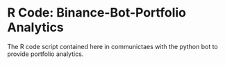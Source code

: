 # R Code: Binance-Bot-Portfolio Analytics

The R code script contained here in communictaes with the python bot to provide portfolio analytics.
